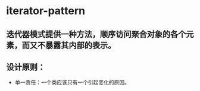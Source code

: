 # iterator-pattern
## 迭代器模式提供一种方法，顺序访问聚合对象的各个元素，而又不暴露其内部的表示。

## 设计原则：
- 单一责任：一个类应该只有一个引起变化的原因。




